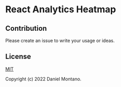 # React Analytics Heatmap


## Contribution

Please create an issue to write your usage or ideas.


## License

[MIT](http://opensource.org/licenses/MIT)

Copyright (c) 2022 Daniel Montano.